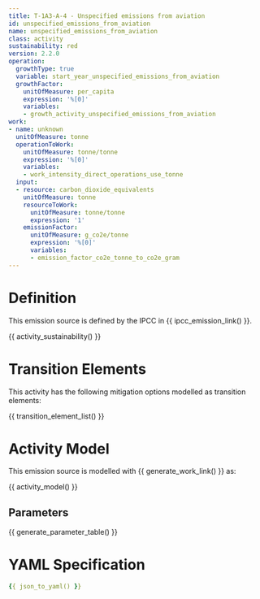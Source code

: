 ```yaml
---
title: T-1A3-A-4 - Unspecified emissions from aviation
id: unspecified_emissions_from_aviation
name: unspecified_emissions_from_aviation
class: activity
sustainability: red
version: 2.2.0
operation:
  growthType: true
  variable: start_year_unspecified_emissions_from_aviation
  growthFactor:
    unitOfMeasure: per_capita
    expression: '%[0]'
    variables:
    - growth_activity_unspecified_emissions_from_aviation
work:
- name: unknown
  unitOfMeasure: tonne
  operationToWork:
    unitOfMeasure: tonne/tonne
    expression: '%[0]'
    variables:
    - work_intensity_direct_operations_use_tonne
  input:
  - resource: carbon_dioxide_equivalents
    unitOfMeasure: tonne
    resourceToWork:
      unitOfMeasure: tonne/tonne
      expression: '1'
    emissionFactor:
      unitOfMeasure: g_co2e/tonne
      expression: '%[0]'
      variables:
      - emission_factor_co2e_tonne_to_co2e_gram
---
```

# Definition
This emission source is defined by the IPCC in {{ ipcc_emission_link() }}.

{{ activity_sustainability() }}

# Transition Elements

This activity has the following mitigation options modelled as transition elements:

{{ transition_element_list() }}

# Activity Model
This emission source is modelled with {{ generate_work_link() }} as:

{{ activity_model() }}

## Parameters

{{ generate_parameter_table() }}

# YAML Specification

```yaml
{{ json_to_yaml() }}
```